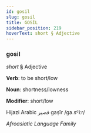 ```yaml
---
id: gosil
slug: gosil
title: GOSİL
sidebar_position: 219
hoverText: short § Adjective
---
```


### gosil

*short* **§** Adjective

**Verb**: to be short/low

**Noun**: shortness/lowness

**Modifier**: short/low

Hijazi Arabic قصير gaṣīr /ɡa.sˤiːr/

*Afroasiatic Language Family*